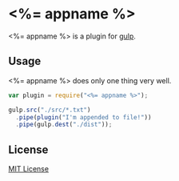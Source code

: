 # <%= appname %>

<%= appname %> is a plugin for [gulp](https://github.com/wearefractal/gulp).

## Usage

<%= appname %> does only one thing very well.

```javascript
var plugin = require("<%= appname %>");

gulp.src("./src/*.txt")
  .pipe(plugin("I'm appended to file!"))
  .pipe(gulp.dest("./dist"));
```

## License

[MIT License](http://en.wikipedia.org/wiki/MIT_License)